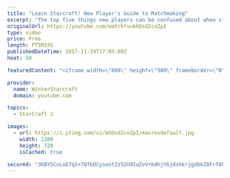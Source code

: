 ```yaml
---
title: "Learn Starcraft! New Player's Guide to Matchmaking"
excerpt: "The top five things new players can be confused about when starting off playing Starcraft 2!"
originalUrl: https://youtube.com/watch?v=bhDsd2coZpI
type: video
price: Free
length: PT5M33S
publishedDateTime: 2017-11-19T17:05:00Z
heat: 50

featuredContent: "<iframe width=\"800\" height=\"500\" frameborder=\"0\" src=\"https://www.youtube.com/embed/bhDsd2coZpI\" allow=\"accelerometer; autoplay; encrypted-media; gyroscope; picture-in-picture\" allowfullscreen></iframe>"

provider:
  name: WinterStarcraft
  domain: youtube.com

topics:
  - StarCraft 2

images:
  - url: https://i.ytimg.com/vi/bhDsd2coZpI/maxresdefault.jpg
    width: 1280
    height: 720
    isCached: true

secured: "3KBY5CvLoE7qS+7QfbOCysootZz52U9IuZvV+b4hjYGjdxhkrjgdbkZ8Frf8kzjKrCf7q2sxfG7oFTa9tz2BO+OKj7js/KlrfVbFXwmdaTPfVzBXt9MHB1JrhO/b1RkatwnAruXwCrQ02CxPWB+rFtwc8h5t/uc0PvWeorT8kBYYAPTv4/bskancS5ZKVA6tnLlpMlUfC4s+wTi/wgJrQ7b7A3Cu0dkDk0y7k0dfhE8LBykZ8L7DM71Mx4G2DuNLNMTGk2BEii2U8qnJEoGrg8zanmL8ozwlA6QWq2cyU+mfJK2bm4OTk7UnjLg+uVzxOCi1jvaLPdldK/dJrwZa8Nbygsc82Il0asw1dDYRvpD4oVEamuADrIpLYs5V9/kPpGvMz9PVUpV+BL5qk2xdJR8Q+bsAC8LEbJ5DkFXX3Q0=;yLSkBAGj8FOQf750iGDV4w=="
---
```


